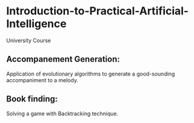# Introduction-to-Practical-Artificial-Intelligence
University Course

## Accompanement Generation:
Application of evolutionary algorithms to generate a good-sounding accompaniment to a melody.

## Book finding:
Solving a game with Backtracking technique.
